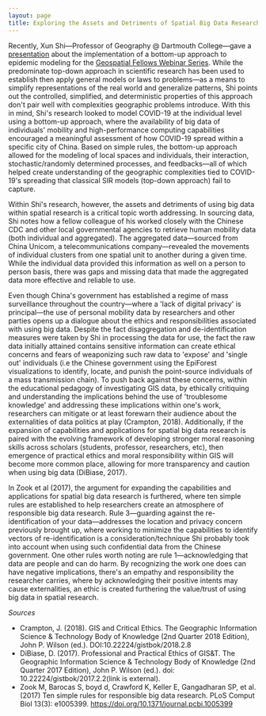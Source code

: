 ```yaml
---
layout: page
title: Exploring the Assets and Detriments of Spatial Big Data Research
---
```


Recently, Xun Shi—Professor of Geography @ Dartmouth College—gave a [presentation](https://aag-geospatialfellows-series.secure-platform.com/a/solicitations/16/sessiongallery/246) about the implementation of a bottom-up approach to epidemic modeling for the [Geospatial Fellows Webinar Series](https://gsi.cigi.illinois.edu/geospatial-fellows-webinar-series/). While the predominate top-down approach in scientific research has been used to establish then apply general models or laws to problems—as a means to simplify representations of the real world and generalize patterns, Shi points out the controlled, simplified, and deterministic properties of this approach don't pair well with complexities geographic problems introduce. With this in mind, Shi's research looked to model COVID-19 at the individual level using a bottom-up approach, where the availability of big data of individuals' mobility and high-performance computing capabilities encouraged a meaningful assessment of how COVID-19 spread within a specific city of China. Based on simple rules, the bottom-up approach allowed for the modeling of local spaces and individuals, their interaction, stochastic/randomly determined processes, and feedbacks—all of which helped create understanding of the geographic complexities tied to COVID-19's spreading that classical SIR models (top-down approach) fail to capture.

Within Shi's research, however, the assets and detriments of using big data within spatial research is a critical topic worth addressing. In sourcing data, Shi notes how a fellow colleague of his worked closely with the Chinese CDC and other local governmental agencies to retrieve human mobility data (both individual and aggregated). The aggregated data—sourced from China Unicom, a telecommunications company—revealed the movements of individual clusters from one spatial unit to another during a given time. While the individual data provided this information as well on a person to person basis, there was gaps and missing data that made the aggregated data more effective and reliable to use.

Even though China's government has established a regime of mass surveillance throughout the country—where a 'lack of digital privacy' is principal—the use of personal mobility data by researchers and other parties opens up a dialogue about the ethics and responsibilities associated with using big data. Despite the fact disaggregation and de-identification measures were taken by Shi in processing the data for use, the fact the raw data initially attained contains sensitive information can create ethical concerns and fears of weaponizing such raw data to 'expose' and 'single out' individuals (i.e the Chinese government using the EpiForest visualizations to identify, locate, and punish the point-source individuals of a mass transmission chain). To push back against these concerns, within the educational pedagogy of investigating GIS data, by ethically critiquing and understanding the implications behind the use of 'troublesome knowledge' and addressing these implications within one's work, researchers can mitigate or at least forewarn their audience about the externalities of data politics at play (Crampton, 2018). Additionally, if the expansion of capabilities and applications for spatial big data research is paired with the evolving framework of developing stronger moral reasoning skills across scholars (students, professor, researchers, etc), then emergence of practical ethics and moral responsibility within GIS will become more common place, allowing for more transparency and caution when using big data (DiBiase, 2017).

In Zook et al (2017), the argument for expanding the capabilities and applications for spatial big data research is furthered, where ten simple rules are established to help researchers create an atmosphere of responsible big data research. Rule 3—guarding against the re-identification of your data—addresses the location and privacy concern previously brought up, where working to minimize the capabilities to identify vectors of re-identification is a consideration/technique Shi probably took into account when using such confidential data from the Chinese government. One other rules worth noting are rule 1—acknowledging that data are people and can do harm. By recognizing the work one does can have negative implications, there's an empathy and responsibility the researcher carries, where by acknowledging their positive intents may cause externalities, an ethic is created furthering the value/trust of using big data in spatial research.

*Sources*
- Crampton, J. (2018). GIS and Critical Ethics. The Geographic Information Science & Technology Body of Knowledge (2nd Quarter 2018 Edition), John P. Wilson (ed.). DOI:10.22224/gistbok/2018.2.8
- DiBiase, D. (2017). Professional and Practical Ethics of GIS&T. The Geographic Information Science & Technology Body of Knowledge (2nd Quarter 2017 Edition), John P. Wilson (ed.). doi: 10.22224/gistbok/2017.2.2(link is external).
-  Zook M, Barocas S, boyd d, Crawford K, Keller E, Gangadharan SP, et al. (2017) Ten simple rules for responsible big data research. PLoS Comput Biol 13(3): e1005399. https://doi.org/10.1371/journal.pcbi.1005399
